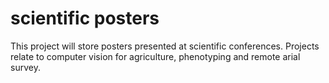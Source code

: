 # scientific posters
This project will store posters presented at scientific conferences. Projects relate to computer vision for agriculture, phenotyping and remote arial survey.
